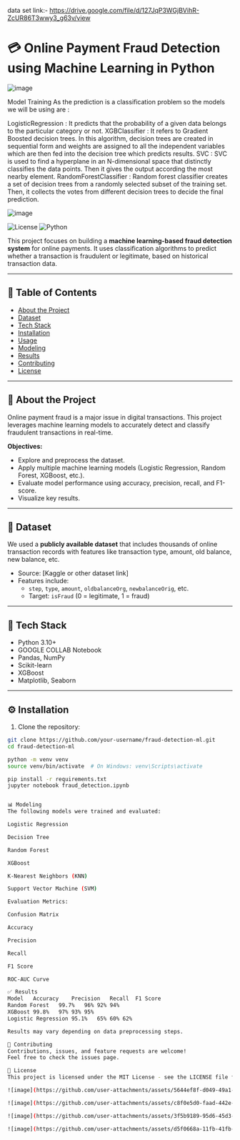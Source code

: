 data set link:- https://drive.google.com/file/d/127JqP3WGjBVihR-ZcUR86T3wwy3_g63v/view

# 💳 Online Payment Fraud Detection using Machine Learning in Python
![image](https://github.com/user-attachments/assets/46bf9cfb-7fb7-45ae-84ae-27f723db695a)

Model Training
As the prediction is a classification problem so the models we will be using are :

LogisticRegression :  It predicts that the probability of a given data belongs to the particular category or not.
XGBClassifier : It refers to Gradient Boosted decision trees. In this algorithm, decision trees are created in sequential form and weights are assigned to all the independent variables which are then fed into the decision tree which predicts results.
SVC : SVC is used to find a hyperplane in an N-dimensional space that distinctly classifies the data points. Then it gives the output according the most nearby element.
RandomForestClassifier : Random forest classifier creates a set of decision trees from a randomly selected subset of the training set. Then, it collects the votes from different decision trees to decide the final prediction.

![image](https://github.com/user-attachments/assets/781076f2-11c2-496f-887b-867b3ddff319)




![License](https://img.shields.io/badge/license-MIT-blue.svg) ![Python](https://img.shields.io/badge/Python-3.10+-blue.svg)

This project focuses on building a **machine learning-based fraud detection system** for online payments. It uses classification algorithms to predict whether a transaction is fraudulent or legitimate, based on historical transaction data.

---

## 📌 Table of Contents

- [About the Project](#about-the-project)
- [Dataset](#dataset)
- [Tech Stack](#tech-stack)
- [Installation](#installation)
- [Usage](#usage)
- [Modeling](#modeling)
- [Results](#results)
- [Contributing](#contributing)
- [License](#license)

---

## 📖 About the Project

Online payment fraud is a major issue in digital transactions. This project leverages machine learning models to accurately detect and classify fraudulent transactions in real-time.

**Objectives:**
- Explore and preprocess the dataset.
- Apply multiple machine learning models (Logistic Regression, Random Forest, XGBoost, etc.).
- Evaluate model performance using accuracy, precision, recall, and F1-score.
- Visualize key results.

---

## 📂 Dataset

We used a **publicly available dataset** that includes thousands of online transaction records with features like transaction type, amount, old balance, new balance, etc.

- Source: [Kaggle or other dataset link]
- Features include:
  - `step`, `type`, `amount`, `oldbalanceOrg`, `newbalanceOrig`, etc.
  - Target: `isFraud` (0 = legitimate, 1 = fraud)

---

## 🧰 Tech Stack

- Python 3.10+
- GOOGLE COLLAB Notebook
- Pandas, NumPy
- Scikit-learn
- XGBoost
- Matplotlib, Seaborn

---

## ⚙️ Installation

1. Clone the repository:

```bash
git clone https://github.com/your-username/fraud-detection-ml.git
cd fraud-detection-ml

python -m venv venv
source venv/bin/activate  # On Windows: venv\Scripts\activate

pip install -r requirements.txt
jupyter notebook fraud_detection.ipynb


📊 Modeling
The following models were trained and evaluated:

Logistic Regression

Decision Tree

Random Forest

XGBoost

K-Nearest Neighbors (KNN)

Support Vector Machine (SVM)

Evaluation Metrics:

Confusion Matrix

Accuracy

Precision

Recall

F1 Score

ROC-AUC Curve

✅ Results
Model	Accuracy	Precision	Recall	F1 Score
Random Forest	99.7%	96%	92%	94%
XGBoost	99.8%	97%	93%	95%
Logistic Regression	95.1%	65%	60%	62%

Results may vary depending on data preprocessing steps.

🤝 Contributing
Contributions, issues, and feature requests are welcome!
Feel free to check the issues page.

📄 License
This project is licensed under the MIT License - see the LICENSE file for details.

![image](https://github.com/user-attachments/assets/5644ef8f-d049-49a1-b9b5-2b2317f2437d)

![image](https://github.com/user-attachments/assets/c8f0e5d0-faad-442e-ba96-f94890c378f4)

![image](https://github.com/user-attachments/assets/3f5b9189-95d6-45d3-b970-832d5460257a)

![image](https://github.com/user-attachments/assets/d5f0668a-11fb-41fb-8ac5-759b56f1a7f1)







